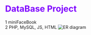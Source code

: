 # <font color="#8000ff"> DataBase Project</font>

1 miniFaceBook </br>
2 PHP, MySQL, JS, HTML
![ER diagram](https://github.com/5531DB-Group6/Web-DataBase/blob/Database/POWON%20ER%20Diagram%20(refined).png?raw=true)

